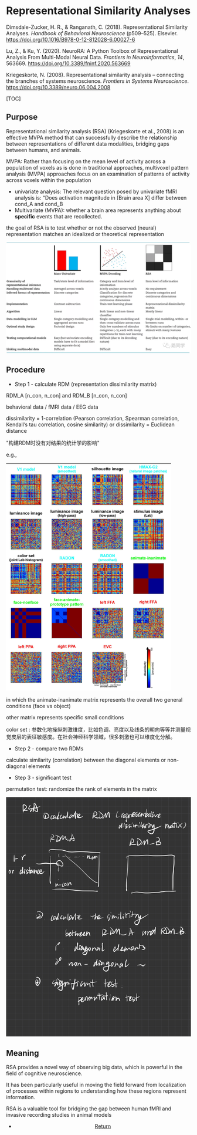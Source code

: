 # Representational Similarity Analyses 

Dimsdale-Zucker, H. R., & Ranganath, C. (2018). Representational Similarity Analyses. *Handbook of Behavioral Neuroscience* (p509–525). Elsevier. <https://doi.org/10.1016/B978-0-12-812028-6.00027-6>

Lu, Z., & Ku, Y. (2020). NeuroRA: A Python Toolbox of Representational Analysis From Multi-Modal Neural Data. *Frontiers in Neuroinformatics*, *14*, 563669. <https://doi.org/10.3389/fninf.2020.563669>

Kriegeskorte, N. (2008). Representational similarity analysis – connecting the branches of systems neuroscience. *Frontiers in Systems Neuroscience*. <https://doi.org/10.3389/neuro.06.004.2008>

[TOC]

## Purpose

Representational similarity analysis (RSA) (Kriegeskorte et al., 2008) is an effective MVPA method that can successfully describe the relationship between representations of different data modalities, bridging gaps between humans, and animals.  

MVPA: Rather than focusing on the mean level of activity across a population of voxels as is done in traditional
approaches, multivoxel pattern analysis (MVPA) approaches focus on an examination of patterns of activity across voxels within the population 

- univariate analysis: The relevant question posed by univariate fMRI analysis is: “Does activation magnitude in [Brain area X] differ between  cond_A and cond_B
- Multivariate (MVPA): whether a brain area represents anything about **specific** events that are recollected.  

the goal of RSA is to test whether or not the observed (neural) representation matches an idealized or theoretical representation 

![](fig/210109_3.webp)



## Procedure

- Step 1 - calculate RDM (representation dissimilarity matrix)

RDM_A [n_con, n_con] and RDM_B [n_con, n_con]

behavioral data / fMRI data / EEG data

dissimilarity  = 1-correlation (Pearson correlation, Spearman correlation, Kendall’s tau
correlation, cosine similarity) or dissimilarity  = Euclidean distance 

"构建RDM时没有对结果的统计学的影响"

e.g.,

![](fig/210109_2.PNG)

in which the animate-inanimate matrix represents the overall two general conditions (face vs object)

other matrix represents specific small conditions

color set : 参数化地操纵刺激维度，比如色调、亮度以及线条的朝向等等并测量视觉皮层的表征敏感度。在社会神经科学领域，很多刺激也可以维度化分解。



- Step 2 - compare two RDMs

calculate similarity (correlation) between the diagonal elements or non-diagonal elements

- Step 3 - significant test

permutation test: randomize the rank of elements in the matrix



![](fig/210109_1.jpg)



## Meaning

RSA provides a novel way of observing big data, which is powerful in the field of cognitive neuroscience.  

It has been particularly useful in moving the field forward from localization of processes within regions to understanding how these regions represent information.  

RSA is a valuable tool for bridging the gap between human fMRI and invasive recording studies in animal models  

<center>
<ul class="actions">
<li><a href="https://www.lijinzhang.xyz/blog_200520_summary.html" class="button">Return</a></li>
</ul>			
</center>